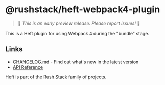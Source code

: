 # @rushstack/heft-webpack4-plugin

> 🚨 *This is an early preview release. Please report issues!* 🚨

This is a Heft plugin for using Webpack 4 during the "bundle" stage.

## Links

- [CHANGELOG.md](
  https://github.com/microsoft/rushstack/blob/master/heft-plugins/heft-webpack4-plugin/CHANGELOG.md) - Find
  out what's new in the latest version
- [API Reference](https://rushstack.io/pages/api/heft-webpack4-plugin/)

Heft is part of the [Rush Stack](https://rushstack.io/) family of projects.
